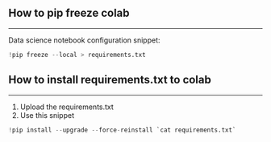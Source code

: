 ## How to pip freeze colab
---
Data science notebook configuration snippet:
```python
!pip freeze --local > requirements.txt
```

## How to install requirements.txt to colab
---
1. Upload the requirements.txt
2. Use this snippet
```python
!pip install --upgrade --force-reinstall `cat requirements.txt`
```



